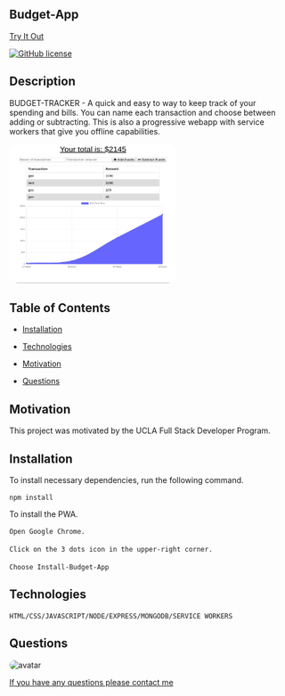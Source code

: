 ## Budget-App 
<a href="https://budgettrackerbootcamp.herokuapp.com/">Try It Out</a>

[![GitHub license](https://img.shields.io/github/license/Naereen/StrapDown.js.svg)](https://github.com/Naereen/StrapDown.js/blob/master/LICENSE)

## Description

BUDGET-TRACKER - A quick and easy to way to keep track of your spending and bills.  You can name each transaction and choose between adding or subtracting.  This is also a progressive webapp with service workers that give you offline capabilities.



<img src="./readme.png" alt="Inventory Screenshot" style="border-radius: 16px" width="300" height="250px"/>



## Table of Contents

* [Installation](#Installation) 

* [Technologies](#Technologies) 

* [Motivation](#Motivation)

* [Questions](#Questions)


## Motivation


This project was motivated by the UCLA Full Stack Developer Program.


## Installation

To install necessary dependencies, run the following command.


    npm install

To install the PWA.

    Open Google Chrome.

    Click on the 3 dots icon in the upper-right corner.

    Choose Install-Budget-App



## Technologies

    HTML/CSS/JAVASCRIPT/NODE/EXPRESS/MONGODB/SERVICE WORKERS


    
 
## Questions


<img src="https://avatars1.githubusercontent.com/u/15513093?v=4" alt="avatar" style="border-radius: 16px" width="30"/>





 <a href="https://vartanyane.github.io/portfolioFinal/">If you have any questions please contact me</a>